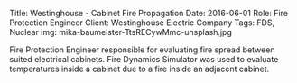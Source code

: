Title: Westinghouse - Cabinet Fire Propagation 
Date: 2016-06-01
Role: Fire Protection Engineer
Client: Westinghouse Electric Company
Tags: FDS, Nuclear
img: mika-baumeister-TtsRECywMmc-unsplash.jpg

Fire Protection Engineer responsible for evaluating fire spread between suited electrical cabinets. Fire Dynamics Simulator was used to evaluate temperatures inside a cabinet due to a fire inside an adjacent cabinet.
